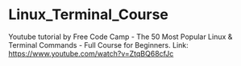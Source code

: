 # Linux_Terminal_Course
Youtube tutorial by Free Code Camp - The 50 Most Popular Linux &amp; Terminal Commands - Full Course for Beginners. Link: https://www.youtube.com/watch?v=ZtqBQ68cfJc
